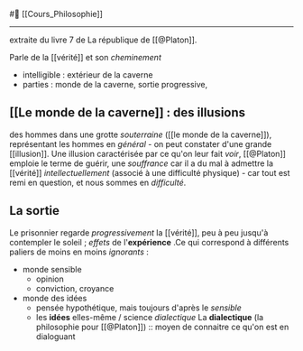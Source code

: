 #📝 [[Cours_Philosophie]]

---
extraite du livre 7 de La république de [[@Platon]]. 

Parle de la [[vérité]] et son *cheminement*

- intelligible : extérieur de la caverne
- parties : monde de la caverne, sortie progressive,
## [[Le monde de la caverne]] : des illusions
des hommes dans une grotte *souterraine* ([[le monde de la caverne]]), représentant les hommes en *général* - on peut constater d'une grande [[illusion]]. Une illusion caractérisée par ce qu'on leur fait *voir*, [[@Platon]] emploie le terme de guérir, une *souffrance* car il a du mal à admettre la [[vérité]] *intellectuellement* (associé à une difficulté physique) - car tout est remi en question, et nous sommes en *difficulté*.
## La sortie
Le prisonnier regarde *progressivement* la [[vérité]], peu à peu jusqu'à contempler le soleil ; *effets* de l'**expérience** .Ce qui correspond à différents paliers de moins en moins *ignorants* : 
- monde sensible
	- opinion
	- conviction, croyance
- monde des idées
	- pensée hypothétique, mais toujours d'après le *sensible*
	- les **idées** elles-même / science *dialectique*
La **dialectique** (la philosophie pour [[@Platon]]) :: moyen de connaitre ce qu'on est en dialoguant